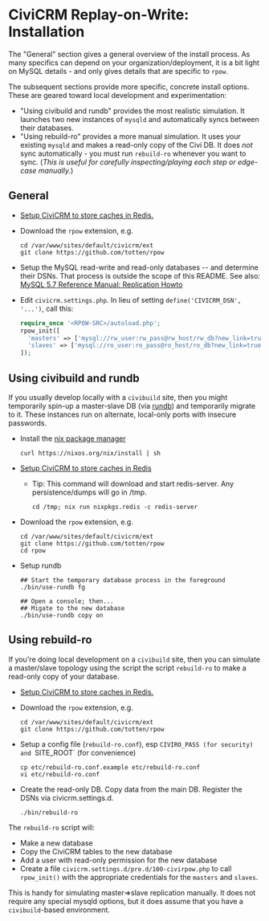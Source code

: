 # CiviCRM Replay-on-Write: Installation

The "General" section gives a general overview of the install process. As many specifics can depend on your
organization/deployment, it is a bit light on MySQL details - and only gives details that are specific to `rpow`.

The subsequent sections provide more specific, concrete install options. These are geared toward local development
and experimentation:

* "Using civibuild and rundb" provides the most realistic simulation. It launches two new instances of `mysqld` and automatically syncs between their databases.
* "Using rebuild-ro" provides a more manual simulation. It uses your existing `mysqld` and makes a read-only copy of the Civi DB. It does *not* sync automatically - you must run `rebuild-ro` whenever you want to sync. (*This is useful for carefully inspecting/playing each step or edge-case manually.*)

## General

* [Setup CiviCRM to store caches in Redis.](https://docs.civicrm.org/sysadmin/en/latest/setup/cache/)

* Download the `rpow` extension, e.g.

  ```
  cd /var/www/sites/default/civicrm/ext
  git clone https://github.com/totten/rpow
  ```

* Setup the MySQL read-write and read-only databases -- and determine their
  DSNs.  That process is outside the scope of this README. See also: [MySQL 5.7 Reference Manual: Replication Howto](https://dev.mysql.com/doc/refman/5.7/en/replication-howto.html)

* Edit `civicrm.settings.php`. In lieu of setting `define('CIVICRM_DSN', '...')`, call this:

  ```php
  require_once '<RPOW-SRC>/autoload.php';
  rpow_init([
    'masters' => ['mysql://rw_user:rw_pass@rw_host/rw_db?new_link=true'],
    'slaves' => ['mysql://ro_user:ro_pass@ro_host/ro_db?new_link=true'],
  ]);
  ```

## Using civibuild and rundb

If you usually develop locally with a `civibuild` site, then you might temporarily spin-up a master-slave DB (via
[rundb](https://github.com/totten/rundb)) and temporarily migrate to it.  These instances run on alternate, local-only
ports with insecure passwords.

* Install the [nix package manager](https://nixos.org/nix/)

  ```
  curl https://nixos.org/nix/install | sh
  ```

* [Setup CiviCRM to store caches in Redis](https://docs.civicrm.org/sysadmin/en/latest/setup/cache/)

    * Tip: This command will download and start redis-server. Any persistence/dumps will go in /tmp.
      ```
      cd /tmp; nix run nixpkgs.redis -c redis-server
      ```

* Download the `rpow` extension, e.g.

  ```
  cd /var/www/sites/default/civicrm/ext
  git clone https://github.com/totten/rpow
  cd rpow
  ```

* Setup rundb

  ```
  ## Start the temporary database process in the foreground
  ./bin/use-rundb fg

  ## Open a console; then...
  ## Migate to the new database
  ./bin/use-rundb copy on
  ```

## Using rebuild-ro

If you're doing local development on a `civibuild` site, then you can simulate a
master/slave topology using the script the script `rebuild-ro` to make a read-only
copy of your database.

* [Setup CiviCRM to store caches in Redis.](https://docs.civicrm.org/sysadmin/en/latest/setup/cache/)

* Download the `rpow` extension, e.g.

  ```
  cd /var/www/sites/default/civicrm/ext
  git clone https://github.com/totten/rpow
  ```

* Setup a config file (`rebuild-ro.conf`), esp `CIVIRO_PASS (for security) and `SITE_ROOT` (for convenience)

  ```
  cp etc/rebuild-ro.conf.example etc/rebuild-ro.conf
  vi etc/rebuild-ro.conf

* Create the read-only DB. Copy data from the main DB. Register the DSNs via civicrm.settings.d.

  ```
  ./bin/rebuild-ro
  ```

The `rebuild-ro` script will:

* Make a new database
* Copy the CiviCRM tables to the new database
* Add a user with read-only permission for the new database
* Create a file `civicrm.settings.d/pre.d/100-civirpow.php`
  to call `rpow_init()` with the appropriate credentials
  for the `masters` and `slaves`.

This is handy for simulating master=>slave replication manually. It does
not require any special mysqld options, but it does assume that you have a
`civibuild`-based environment.
